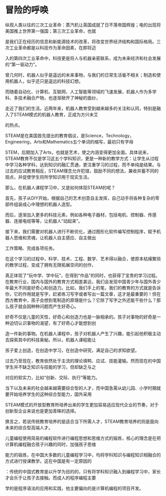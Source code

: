# 冒险的呼唤



 纵观人类以往的三次工业革命：蒸汽机让英国成就了日不落帝国辉煌；电的出现将美国推上世界第一强国；第三次工业革命，也就

是我们正在经历的信息和新能源技术的改革，将改变世界经济结构和国际格局。三次工业革命都是以科技作为革命因素，在即将迈

入的第四次工业革命中，科技更是将人与机器亲密联系，成为未来经济和社会发展的“第一驱动力”。

曾几何时，机器人似乎是遥远的未来事物，与我们的日常生活毫不相关；制造和使用机器人，似乎还只是遥远的科技幻想。

而随着自动化、计算机、互联网、人工智能等领域的飞速发展，机器人作为多学科、多技术融合产物，也逐渐掀开了神秘的面纱，

走近了我们的生活。近两年来，机器人教育受到越来越多的关注和认同，特别是融入了STEAM模式的机器人教育，正成为方兴未艾

的热点。

STEAM是在美国首先提出的教育倡议，是Science，Technology，Engineering，Arts和Mathematics五个单词的缩写，最初只有字母

STEM，后期加入了Arts，也就是艺术，使之内涵变得更加全面。具体说来，STEAM教育不仅是学习这五个学科知识，更是一种新的教学方式：让学生从过程中学习各种学科，达到知识的融汇贯通，更注重学习的过程，而不单纯是结果。与过去的应试教育相反，STEAM理念允许犯错，鼓励不同的想法，兼收并蓄不同的观点，并促使学生将所学知识用于现实生活。

那么，在机器人课程学习中，又是如何体现STEAM的呢？

首先，孩子从DIY开始，根据自己的艺术创意自主发挥，自己动手将各种复杂的零部件组装成心中理想的机器人造型。

而后，逐渐加入更多的科技元素，例如各种电子器材，包括电机、控制器、传感器、连接电缆等等，让机器人“动起来”。

接下来，我们需要对机器人进行不断优化，通过图形化软件编写控制程序，赋予机器人思维和灵魂，让机器人自主感应、自主做出

工作策略、完成各项任务。

在这个学习的过程中，科学、技术、工程、数学、艺术得以融合，使原本枯燥繁琐的教学过程，变成了拥有无限拓展空间的创作，

真正体现了“玩中学、学中玩”，在得到“作品”的同时，也获得了宝贵的学习过程。在教育行业，国内与国外的教育方式相差甚远，我们会发现中国青少年与国外青少年最大不同是好奇心和创造力。比如，我们手上的笔，我们的教育的方式就是告诉你，它的作用就是写字，赶紧练习写字或者写出一篇文章，这才是最重要的！但在西方教育中，孩子会想到笔制造的原理是什么？它除了写字之外还能干些什么？那么孩子就会因种种问题而产生好奇心。

好奇不仅是儿童的天性，好奇心和创造力也是一脉相承的。孩子对事物的好奇是一种迫切认识事物的渴望，有了好奇心才能想到创

造一件新的事物。在机器人课程中，孩子对机器人产生了兴趣，能引起他积极主动去探索其中的科技奥秘。所以，机器人课程能让

孩子爱上创造，在创造中学习，在创造中研究，满足自己的求知欲望。

过去乃至现在，教育依然处于主流的理论填鸭、应试、技能灌输。然而现在的中国学生并不缺乏知识与技能的学习，但却缺乏与之

对应的软实力，比如“创新、交际、执行”等能力。

当下以及未来的社会越来越需要综合型的人才，而中国急需从幼儿园、小学时期就要开始培养学生的这种综合型能力，国外采用

STEAM模式的开放型教育所培养出来的学生更加容易适应现代企业的节奏，对于创新型企业来说也是更加青睐的选择。

换言之，若说传统教育培养的是适合当下所需人才，STEAM教育培养的则是面向未来的综合型高端人才。

儿童编程使用简易的编程软件进行编程思想和思维方式的锻炼，核心的理念是在把计算机编程融合孩子兴趣的同时，加强孩子思维

能力的锻炼，在中国大多数的儿童编程学习中，均将学科知识与编程知识相融合的方式进行授课教学。这在中国是有一定原因的

：传统的中国式教育是以升学为目的的，只有将学科知识融入到编程学习中，家长才会乐于让孩子去接触。而成人的程序编程主要

学的是程序语法的应用和实践，他主要偏向的是计算机编程的项目开发。

  


